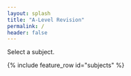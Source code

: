 ```yaml
---
layout: splash
title: "A-Level Revision"
permalink: /
header: false
---
```


Select a subject.

{% include feature_row id="subjects" %}